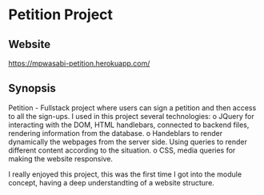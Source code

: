 # Petition Project

## Website
https://mpwasabi-petition.herokuapp.com/

## Synopsis

Petition - Fullstack project where users can sign a petition and then access to all the sign-ups.
I used in this project several technologies:
o JQuery for interacting with the DOM, HTML handlebars, connected to backend files, rendering information from the database.
o Handeblars to render dynamically the webpages from the server side. Using queries to render different content according to the situation.
o CSS, media queries for making the website responsive.

I really enjoyed this project, this was the first time I got into the module concept, having a deep understandting of a website structure.
